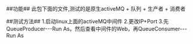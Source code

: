 ##功能##
此包下面的文件,测试的是原生activeMQ + 队列 + 生产者 + 消费者

##测试方法##
1.启动linux上面的activeMQ中间件
2.更改IP+Port
3.先QueueProducer---Run As，然后查看中间件的Web，再QueueConsumer---Run As